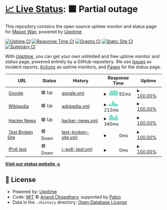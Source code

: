 # [📈 Live Status](https://masonwan.com): <!--live status--> **🟧 Partial outage**

This repository contains the open-source uptime monitor and status page for [Mason Wan](www.MasonWan.com), powered by [Upptime](https://github.com/upptime/upptime).

[![Uptime CI](https://github.com/masonwan/upptime/workflows/Uptime%20CI/badge.svg)](https://github.com/masonwan/upptime/actions?query=workflow%3A%22Uptime+CI%22)
[![Response Time CI](https://github.com/masonwan/upptime/workflows/Response%20Time%20CI/badge.svg)](https://github.com/masonwan/upptime/actions?query=workflow%3A%22Response+Time+CI%22)
[![Graphs CI](https://github.com/masonwan/upptime/workflows/Graphs%20CI/badge.svg)](https://github.com/masonwan/upptime/actions?query=workflow%3A%22Graphs+CI%22)
[![Static Site CI](https://github.com/masonwan/upptime/workflows/Static%20Site%20CI/badge.svg)](https://github.com/masonwan/upptime/actions?query=workflow%3A%22Static+Site+CI%22)
[![Summary CI](https://github.com/masonwan/upptime/workflows/Summary%20CI/badge.svg)](https://github.com/masonwan/upptime/actions?query=workflow%3A%22Summary+CI%22)

With [Upptime](https://upptime.js.org), you can get your own unlimited and free uptime monitor and status page, powered entirely by a GitHub repository. We use [Issues](https://github.com/masonwan/upptime/issues) as incident reports, [Actions](https://github.com/masonwan/upptime/actions) as uptime monitors, and [Pages](https://masonwan.com) for the status page.

<!--start: status pages-->
<!-- This summary is generated by Upptime (https://github.com/upptime/upptime) -->
<!-- Do not edit this manually, your changes will be overwritten -->
<!-- prettier-ignore -->
| URL | Status | History | Response Time | Uptime |
| --- | ------ | ------- | ------------- | ------ |
| <img alt="" src="https://icons.duckduckgo.com/ip3/www.google.com.ico" height="13"> [Google](https://www.google.com) | 🟩 Up | [google.yml](https://github.com/masonwan/upptime/commits/HEAD/history/google.yml) | <details><summary><img alt="Response time graph" src="./graphs/google/response-time-week.png" height="20"> 92ms</summary><br><a href="https://masonwan.com/history/google"><img alt="Response time 115" src="https://img.shields.io/endpoint?url=https%3A%2F%2Fraw.githubusercontent.com%2Fmasonwan%2Fupptime%2FHEAD%2Fapi%2Fgoogle%2Fresponse-time.json"></a><br><a href="https://masonwan.com/history/google"><img alt="24-hour response time 87" src="https://img.shields.io/endpoint?url=https%3A%2F%2Fraw.githubusercontent.com%2Fmasonwan%2Fupptime%2FHEAD%2Fapi%2Fgoogle%2Fresponse-time-day.json"></a><br><a href="https://masonwan.com/history/google"><img alt="7-day response time 92" src="https://img.shields.io/endpoint?url=https%3A%2F%2Fraw.githubusercontent.com%2Fmasonwan%2Fupptime%2FHEAD%2Fapi%2Fgoogle%2Fresponse-time-week.json"></a><br><a href="https://masonwan.com/history/google"><img alt="30-day response time 116" src="https://img.shields.io/endpoint?url=https%3A%2F%2Fraw.githubusercontent.com%2Fmasonwan%2Fupptime%2FHEAD%2Fapi%2Fgoogle%2Fresponse-time-month.json"></a><br><a href="https://masonwan.com/history/google"><img alt="1-year response time 115" src="https://img.shields.io/endpoint?url=https%3A%2F%2Fraw.githubusercontent.com%2Fmasonwan%2Fupptime%2FHEAD%2Fapi%2Fgoogle%2Fresponse-time-year.json"></a></details> | <details><summary><a href="https://masonwan.com/history/google">100.00%</a></summary><a href="https://masonwan.com/history/google"><img alt="All-time uptime 100.00%" src="https://img.shields.io/endpoint?url=https%3A%2F%2Fraw.githubusercontent.com%2Fmasonwan%2Fupptime%2FHEAD%2Fapi%2Fgoogle%2Fuptime.json"></a><br><a href="https://masonwan.com/history/google"><img alt="24-hour uptime 100.00%" src="https://img.shields.io/endpoint?url=https%3A%2F%2Fraw.githubusercontent.com%2Fmasonwan%2Fupptime%2FHEAD%2Fapi%2Fgoogle%2Fuptime-day.json"></a><br><a href="https://masonwan.com/history/google"><img alt="7-day uptime 100.00%" src="https://img.shields.io/endpoint?url=https%3A%2F%2Fraw.githubusercontent.com%2Fmasonwan%2Fupptime%2FHEAD%2Fapi%2Fgoogle%2Fuptime-week.json"></a><br><a href="https://masonwan.com/history/google"><img alt="30-day uptime 99.96%" src="https://img.shields.io/endpoint?url=https%3A%2F%2Fraw.githubusercontent.com%2Fmasonwan%2Fupptime%2FHEAD%2Fapi%2Fgoogle%2Fuptime-month.json"></a><br><a href="https://masonwan.com/history/google"><img alt="1-year uptime 100.00%" src="https://img.shields.io/endpoint?url=https%3A%2F%2Fraw.githubusercontent.com%2Fmasonwan%2Fupptime%2FHEAD%2Fapi%2Fgoogle%2Fuptime-year.json"></a></details>
| <img alt="" src="https://icons.duckduckgo.com/ip3/en.wikipedia.org.ico" height="13"> [Wikipedia](https://en.wikipedia.org) | 🟩 Up | [wikipedia.yml](https://github.com/masonwan/upptime/commits/HEAD/history/wikipedia.yml) | <details><summary><img alt="Response time graph" src="./graphs/wikipedia/response-time-week.png" height="20"> 212ms</summary><br><a href="https://masonwan.com/history/wikipedia"><img alt="Response time 209" src="https://img.shields.io/endpoint?url=https%3A%2F%2Fraw.githubusercontent.com%2Fmasonwan%2Fupptime%2FHEAD%2Fapi%2Fwikipedia%2Fresponse-time.json"></a><br><a href="https://masonwan.com/history/wikipedia"><img alt="24-hour response time 108" src="https://img.shields.io/endpoint?url=https%3A%2F%2Fraw.githubusercontent.com%2Fmasonwan%2Fupptime%2FHEAD%2Fapi%2Fwikipedia%2Fresponse-time-day.json"></a><br><a href="https://masonwan.com/history/wikipedia"><img alt="7-day response time 212" src="https://img.shields.io/endpoint?url=https%3A%2F%2Fraw.githubusercontent.com%2Fmasonwan%2Fupptime%2FHEAD%2Fapi%2Fwikipedia%2Fresponse-time-week.json"></a><br><a href="https://masonwan.com/history/wikipedia"><img alt="30-day response time 195" src="https://img.shields.io/endpoint?url=https%3A%2F%2Fraw.githubusercontent.com%2Fmasonwan%2Fupptime%2FHEAD%2Fapi%2Fwikipedia%2Fresponse-time-month.json"></a><br><a href="https://masonwan.com/history/wikipedia"><img alt="1-year response time 209" src="https://img.shields.io/endpoint?url=https%3A%2F%2Fraw.githubusercontent.com%2Fmasonwan%2Fupptime%2FHEAD%2Fapi%2Fwikipedia%2Fresponse-time-year.json"></a></details> | <details><summary><a href="https://masonwan.com/history/wikipedia">100.00%</a></summary><a href="https://masonwan.com/history/wikipedia"><img alt="All-time uptime 100.00%" src="https://img.shields.io/endpoint?url=https%3A%2F%2Fraw.githubusercontent.com%2Fmasonwan%2Fupptime%2FHEAD%2Fapi%2Fwikipedia%2Fuptime.json"></a><br><a href="https://masonwan.com/history/wikipedia"><img alt="24-hour uptime 100.00%" src="https://img.shields.io/endpoint?url=https%3A%2F%2Fraw.githubusercontent.com%2Fmasonwan%2Fupptime%2FHEAD%2Fapi%2Fwikipedia%2Fuptime-day.json"></a><br><a href="https://masonwan.com/history/wikipedia"><img alt="7-day uptime 100.00%" src="https://img.shields.io/endpoint?url=https%3A%2F%2Fraw.githubusercontent.com%2Fmasonwan%2Fupptime%2FHEAD%2Fapi%2Fwikipedia%2Fuptime-week.json"></a><br><a href="https://masonwan.com/history/wikipedia"><img alt="30-day uptime 100.00%" src="https://img.shields.io/endpoint?url=https%3A%2F%2Fraw.githubusercontent.com%2Fmasonwan%2Fupptime%2FHEAD%2Fapi%2Fwikipedia%2Fuptime-month.json"></a><br><a href="https://masonwan.com/history/wikipedia"><img alt="1-year uptime 100.00%" src="https://img.shields.io/endpoint?url=https%3A%2F%2Fraw.githubusercontent.com%2Fmasonwan%2Fupptime%2FHEAD%2Fapi%2Fwikipedia%2Fuptime-year.json"></a></details>
| <img alt="" src="https://icons.duckduckgo.com/ip3/news.ycombinator.com.ico" height="13"> [Hacker News](https://news.ycombinator.com) | 🟩 Up | [hacker-news.yml](https://github.com/masonwan/upptime/commits/HEAD/history/hacker-news.yml) | <details><summary><img alt="Response time graph" src="./graphs/hacker-news/response-time-week.png" height="20"> 340ms</summary><br><a href="https://masonwan.com/history/hacker-news"><img alt="Response time 320" src="https://img.shields.io/endpoint?url=https%3A%2F%2Fraw.githubusercontent.com%2Fmasonwan%2Fupptime%2FHEAD%2Fapi%2Fhacker-news%2Fresponse-time.json"></a><br><a href="https://masonwan.com/history/hacker-news"><img alt="24-hour response time 145" src="https://img.shields.io/endpoint?url=https%3A%2F%2Fraw.githubusercontent.com%2Fmasonwan%2Fupptime%2FHEAD%2Fapi%2Fhacker-news%2Fresponse-time-day.json"></a><br><a href="https://masonwan.com/history/hacker-news"><img alt="7-day response time 340" src="https://img.shields.io/endpoint?url=https%3A%2F%2Fraw.githubusercontent.com%2Fmasonwan%2Fupptime%2FHEAD%2Fapi%2Fhacker-news%2Fresponse-time-week.json"></a><br><a href="https://masonwan.com/history/hacker-news"><img alt="30-day response time 307" src="https://img.shields.io/endpoint?url=https%3A%2F%2Fraw.githubusercontent.com%2Fmasonwan%2Fupptime%2FHEAD%2Fapi%2Fhacker-news%2Fresponse-time-month.json"></a><br><a href="https://masonwan.com/history/hacker-news"><img alt="1-year response time 320" src="https://img.shields.io/endpoint?url=https%3A%2F%2Fraw.githubusercontent.com%2Fmasonwan%2Fupptime%2FHEAD%2Fapi%2Fhacker-news%2Fresponse-time-year.json"></a></details> | <details><summary><a href="https://masonwan.com/history/hacker-news">100.00%</a></summary><a href="https://masonwan.com/history/hacker-news"><img alt="All-time uptime 100.00%" src="https://img.shields.io/endpoint?url=https%3A%2F%2Fraw.githubusercontent.com%2Fmasonwan%2Fupptime%2FHEAD%2Fapi%2Fhacker-news%2Fuptime.json"></a><br><a href="https://masonwan.com/history/hacker-news"><img alt="24-hour uptime 100.00%" src="https://img.shields.io/endpoint?url=https%3A%2F%2Fraw.githubusercontent.com%2Fmasonwan%2Fupptime%2FHEAD%2Fapi%2Fhacker-news%2Fuptime-day.json"></a><br><a href="https://masonwan.com/history/hacker-news"><img alt="7-day uptime 100.00%" src="https://img.shields.io/endpoint?url=https%3A%2F%2Fraw.githubusercontent.com%2Fmasonwan%2Fupptime%2FHEAD%2Fapi%2Fhacker-news%2Fuptime-week.json"></a><br><a href="https://masonwan.com/history/hacker-news"><img alt="30-day uptime 100.00%" src="https://img.shields.io/endpoint?url=https%3A%2F%2Fraw.githubusercontent.com%2Fmasonwan%2Fupptime%2FHEAD%2Fapi%2Fhacker-news%2Fuptime-month.json"></a><br><a href="https://masonwan.com/history/hacker-news"><img alt="1-year uptime 100.00%" src="https://img.shields.io/endpoint?url=https%3A%2F%2Fraw.githubusercontent.com%2Fmasonwan%2Fupptime%2FHEAD%2Fapi%2Fhacker-news%2Fuptime-year.json"></a></details>
| <img alt="" src="https://icons.duckduckgo.com/ip3/thissitedoesnotexist.koj.co.ico" height="13"> [Test Broken Site](https://thissitedoesnotexist.koj.co) | 🟥 Down | [test-broken-site.yml](https://github.com/masonwan/upptime/commits/HEAD/history/test-broken-site.yml) | <details><summary><img alt="Response time graph" src="./graphs/test-broken-site/response-time-week.png" height="20"> 0ms</summary><br><a href="https://masonwan.com/history/test-broken-site"><img alt="Response time 0" src="https://img.shields.io/endpoint?url=https%3A%2F%2Fraw.githubusercontent.com%2Fmasonwan%2Fupptime%2FHEAD%2Fapi%2Ftest-broken-site%2Fresponse-time.json"></a><br><a href="https://masonwan.com/history/test-broken-site"><img alt="24-hour response time 0" src="https://img.shields.io/endpoint?url=https%3A%2F%2Fraw.githubusercontent.com%2Fmasonwan%2Fupptime%2FHEAD%2Fapi%2Ftest-broken-site%2Fresponse-time-day.json"></a><br><a href="https://masonwan.com/history/test-broken-site"><img alt="7-day response time 0" src="https://img.shields.io/endpoint?url=https%3A%2F%2Fraw.githubusercontent.com%2Fmasonwan%2Fupptime%2FHEAD%2Fapi%2Ftest-broken-site%2Fresponse-time-week.json"></a><br><a href="https://masonwan.com/history/test-broken-site"><img alt="30-day response time 0" src="https://img.shields.io/endpoint?url=https%3A%2F%2Fraw.githubusercontent.com%2Fmasonwan%2Fupptime%2FHEAD%2Fapi%2Ftest-broken-site%2Fresponse-time-month.json"></a><br><a href="https://masonwan.com/history/test-broken-site"><img alt="1-year response time 0" src="https://img.shields.io/endpoint?url=https%3A%2F%2Fraw.githubusercontent.com%2Fmasonwan%2Fupptime%2FHEAD%2Fapi%2Ftest-broken-site%2Fresponse-time-year.json"></a></details> | <details><summary><a href="https://masonwan.com/history/test-broken-site">100.00%</a></summary><a href="https://masonwan.com/history/test-broken-site"><img alt="All-time uptime 100.00%" src="https://img.shields.io/endpoint?url=https%3A%2F%2Fraw.githubusercontent.com%2Fmasonwan%2Fupptime%2FHEAD%2Fapi%2Ftest-broken-site%2Fuptime.json"></a><br><a href="https://masonwan.com/history/test-broken-site"><img alt="24-hour uptime 100.00%" src="https://img.shields.io/endpoint?url=https%3A%2F%2Fraw.githubusercontent.com%2Fmasonwan%2Fupptime%2FHEAD%2Fapi%2Ftest-broken-site%2Fuptime-day.json"></a><br><a href="https://masonwan.com/history/test-broken-site"><img alt="7-day uptime 100.00%" src="https://img.shields.io/endpoint?url=https%3A%2F%2Fraw.githubusercontent.com%2Fmasonwan%2Fupptime%2FHEAD%2Fapi%2Ftest-broken-site%2Fuptime-week.json"></a><br><a href="https://masonwan.com/history/test-broken-site"><img alt="30-day uptime 100.00%" src="https://img.shields.io/endpoint?url=https%3A%2F%2Fraw.githubusercontent.com%2Fmasonwan%2Fupptime%2FHEAD%2Fapi%2Ftest-broken-site%2Fuptime-month.json"></a><br><a href="https://masonwan.com/history/test-broken-site"><img alt="1-year uptime 100.00%" src="https://img.shields.io/endpoint?url=https%3A%2F%2Fraw.githubusercontent.com%2Fmasonwan%2Fupptime%2FHEAD%2Fapi%2Ftest-broken-site%2Fuptime-year.json"></a></details>
| <img alt="" src="https://icons.duckduckgo.com/ip3/null.ico" height="13"> [IPv6 test](forwardemail.net) | 🟥 Down | [i-pv6-test.yml](https://github.com/masonwan/upptime/commits/HEAD/history/i-pv6-test.yml) | <details><summary><img alt="Response time graph" src="./graphs/i-pv6-test/response-time-week.png" height="20"> 0ms</summary><br><a href="https://masonwan.com/history/i-pv6-test"><img alt="Response time 0" src="https://img.shields.io/endpoint?url=https%3A%2F%2Fraw.githubusercontent.com%2Fmasonwan%2Fupptime%2FHEAD%2Fapi%2Fi-pv6-test%2Fresponse-time.json"></a><br><a href="https://masonwan.com/history/i-pv6-test"><img alt="24-hour response time 0" src="https://img.shields.io/endpoint?url=https%3A%2F%2Fraw.githubusercontent.com%2Fmasonwan%2Fupptime%2FHEAD%2Fapi%2Fi-pv6-test%2Fresponse-time-day.json"></a><br><a href="https://masonwan.com/history/i-pv6-test"><img alt="7-day response time 0" src="https://img.shields.io/endpoint?url=https%3A%2F%2Fraw.githubusercontent.com%2Fmasonwan%2Fupptime%2FHEAD%2Fapi%2Fi-pv6-test%2Fresponse-time-week.json"></a><br><a href="https://masonwan.com/history/i-pv6-test"><img alt="30-day response time 0" src="https://img.shields.io/endpoint?url=https%3A%2F%2Fraw.githubusercontent.com%2Fmasonwan%2Fupptime%2FHEAD%2Fapi%2Fi-pv6-test%2Fresponse-time-month.json"></a><br><a href="https://masonwan.com/history/i-pv6-test"><img alt="1-year response time 0" src="https://img.shields.io/endpoint?url=https%3A%2F%2Fraw.githubusercontent.com%2Fmasonwan%2Fupptime%2FHEAD%2Fapi%2Fi-pv6-test%2Fresponse-time-year.json"></a></details> | <details><summary><a href="https://masonwan.com/history/i-pv6-test">100.00%</a></summary><a href="https://masonwan.com/history/i-pv6-test"><img alt="All-time uptime 100.00%" src="https://img.shields.io/endpoint?url=https%3A%2F%2Fraw.githubusercontent.com%2Fmasonwan%2Fupptime%2FHEAD%2Fapi%2Fi-pv6-test%2Fuptime.json"></a><br><a href="https://masonwan.com/history/i-pv6-test"><img alt="24-hour uptime 100.00%" src="https://img.shields.io/endpoint?url=https%3A%2F%2Fraw.githubusercontent.com%2Fmasonwan%2Fupptime%2FHEAD%2Fapi%2Fi-pv6-test%2Fuptime-day.json"></a><br><a href="https://masonwan.com/history/i-pv6-test"><img alt="7-day uptime 100.00%" src="https://img.shields.io/endpoint?url=https%3A%2F%2Fraw.githubusercontent.com%2Fmasonwan%2Fupptime%2FHEAD%2Fapi%2Fi-pv6-test%2Fuptime-week.json"></a><br><a href="https://masonwan.com/history/i-pv6-test"><img alt="30-day uptime 100.00%" src="https://img.shields.io/endpoint?url=https%3A%2F%2Fraw.githubusercontent.com%2Fmasonwan%2Fupptime%2FHEAD%2Fapi%2Fi-pv6-test%2Fuptime-month.json"></a><br><a href="https://masonwan.com/history/i-pv6-test"><img alt="1-year uptime 100.00%" src="https://img.shields.io/endpoint?url=https%3A%2F%2Fraw.githubusercontent.com%2Fmasonwan%2Fupptime%2FHEAD%2Fapi%2Fi-pv6-test%2Fuptime-year.json"></a></details>

<!--end: status pages-->

[**Visit our status website →**](https://masonwan.com)

## 📄 License

- Powered by: [Upptime](https://github.com/upptime/upptime)
- Code: [MIT](./LICENSE) © [Anand Chowdhary](https://anandchowdhary.com), supported by [Pabio](https://pabio.com)
- Data in the `./history` directory: [Open Database License](https://opendatacommons.org/licenses/odbl/1-0/)
